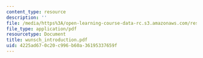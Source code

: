 ```yaml
---
content_type: resource
description: ''
file: /media/https%3A/open-learning-course-data-rc.s3.amazonaws.com/res-12-000-evolution-of-physical-oceanography-spring-2007/4225ad670c20c996b60a36195337659f_wunsch_introduction.pdf
file_type: application/pdf
resourcetype: Document
title: wunsch_introduction.pdf
uid: 4225ad67-0c20-c996-b60a-36195337659f
---
```


